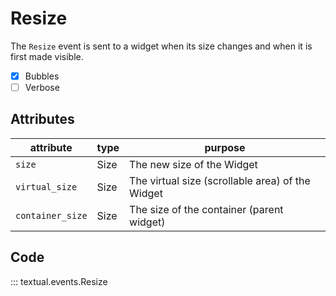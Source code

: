 # Resize

The `Resize` event is sent to a widget when its size changes and when it is first made visible.

- [x] Bubbles
- [ ] Verbose

## Attributes

| attribute        | type | purpose                                          |
|------------------|------|--------------------------------------------------|
| `size`           | Size | The new size of the Widget                       |
| `virtual_size`   | Size | The virtual size (scrollable area) of the Widget |
| `container_size` | Size | The size of the container (parent widget)        |

## Code

::: textual.events.Resize
